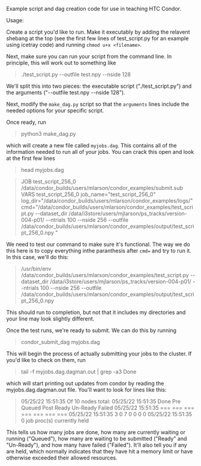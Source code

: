 Example script and dag creation code for use in teaching HTC Condor.


Usage:

Create a script you'd like to run. Make it executably by adding the relavent shebang at the top (see the first few lines of test_script.py for an example using icetray code) and running `chmod u+x <filename>`.

Next, make sure you can run your script from the command line. In principle, this will work out to something like
> ./test_script.py --outfile test.npy --nside 128

We'll split this into two pieces: the executable script ("./test_script.py") and the arguments ("--outfile test.npy --nside 128").

Next, modify the `make_dag.py` script so that the `arguments` lines include the needed options for your specific script.

Once ready, run
> python3 make_dag.py

which will create a new file called `myjobs.dag`. This contains all of the information needed to run all of your jobs. You can crack this open and look at the first few lines
> head myjobs.dag

>JOB test_script_256_0 /data/condor_builds/users/mlarson/condor_examples/submit.sub
>VARS test_script_256_0  job_name="test_script_256_0"  log_dir="/data/condor_builds/users/mlarson/condor_examples/logs/"  cmd="/data/condor_builds/users/mlarson/condor_examples/test_script.py --dataset_dir /data/i3store/users/mjlarson/ps_tracks/version-004-p01/ --ntrials 100 --nside 256 --outfile /data/condor_builds/users/mlarson/condor_examples/output/test_script_256_0.npy " 

We need to test our command to make sure it's functional. The way we do this here is to copy everything inthe paranthesis after `cmd=` and try to run it. In this case, we'll do this:
> /usr/bin/env /data/condor_builds/users/mlarson/condor_examples/test_script.py --dataset_dir /data/i3store/users/mjlarson/ps_tracks/version-004-p01/ --ntrials 100 --nside 256 --outfile /data/condor_builds/users/mlarson/condor_examples/output/test_script_256_0.npy

This should run to completion, but not that it includes my directories and your line may look slightly different.

Once the test runs, we're ready to submit. We can do this by running
> condor_submit_dag myjobs.dag

This will begin the process of actually submitting your jobs to the cluster. If you'd like to check on them, run
> tail -f myjobs.dag.dagman.out | grep -a3 Done

which will start printing out updates from condor by reading the myjobs.dag.dagman.out file. You'll want to look for lines like this:
> 05/25/22 15:51:35 Of 10 nodes total:
> 05/25/22 15:51:35  Done     Pre   Queued    Post   Ready   Un-Ready   Failed
> 05/25/22 15:51:35   ===     ===      ===     ===     ===        ===      ===
> 05/25/22 15:51:35     3       0        7       0       0          0        0
> 05/25/22 15:51:35 0 job proc(s) currently held

This tells us how many jobs are done, how many are currently waiting or running ("Queued"), how many are waiting to be submitted ("Ready" and "Un-Ready"), and how many have failed ("Failed"). It'll also tell you if any are held, which normally indicates that they have hit a memory limit or have otherwise exceeded their allowed resources.


